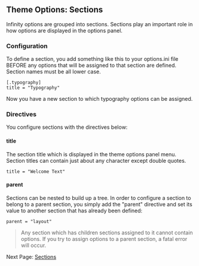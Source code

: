 ## Theme Options: Sections

Infinity options are grouped into sections. Sections play an important role in how
options are displayed in the options panel.

<ul class="infinity-docs-menu"></ul>

### Configuration

To define a section, you add something like this to your options.ini file BEFORE any options that
will be assigned to that section are defined. Section names must be all lower case.

	[.typography]
	title = "Typography"

Now you have a new section to which typography options can be assigned.

### Directives

You configure sections with the directives below:

#### title

The section title which is displayed in the theme options panel menu. Section titles
can contain just about any character except double quotes.

	title = "Welcome Text"

#### parent

Sections can be nested to build up a tree. In order to configure a section to belong to a parent
section, you simply add the "parent" directive and set its value to another section that has
already been defined:

	parent = "layout"

> Any section which has children sections assigned to it cannot contain options. If you try to
assign options to a parent section, a fatal error will occur.

Next Page: [Sections](infinity://admin:ddoc/options_options)
